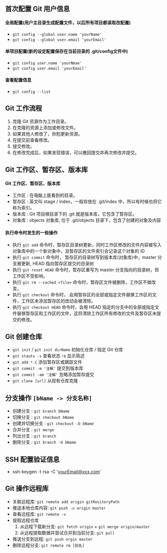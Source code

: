 ## 首次配置 Git 用户信息

#### 全局配置(用户主目录生成配置文件，以后所有项目都读取改配置)
- `git config --global user.name 'yourName'`
- `git config --global user.email 'yourEmail'`

#### 单项目配置(新的设定配置保存在当前目录的 .git/config文件中)
- `git config user.name 'yourNmae'`
- `git config user.email 'yourEmail'`

#### 查看配置信息
- `git config --list`

## Git 工作流程
1. 克隆 Git 资源作为工作目录。
2. 在克隆的资源上添加或修改文件。
3. 如果其他人修改了，你剋更新资源。
4. 在提交前查看修改。
5. 提交修改。
6. 在修改完成后，如果发现错误，可以撤回提交并再次修改并提交。

## Git 工作区、暂存区、版本库

#### Git 工作区、暂存区、版本库
- 工作区 : 在电脑上能看到的目录。
- 暂存区 : 英文叫 stage / index，一般存放在 .git/index 中，所以有时候也将它称为索引。
- 版本库 : Git 项目根目录下的 .git 就是版本库，它包含了暂存区。
- 对象库 : objects 对象库, 位于 .git/objects 目录下，包含了创建的对象及内容

#### 执行命令时发生的一些操作
- 执行 `git add` 命令时，暂存区目录树更新，同时工作区修改的文件内容被写入对象库中的一个新对象中，且暂存区的文件索引会记录这个对象的 ID
- 执行 `git commit` 命令时， 暂存区的目录树写到版本库(对象库)中，master 分支被更新, HEAD 指向暂存区提交的目录树
- 执行 `git reset HEAD` 命令时，暂存区重写为 master 分支指向的目录树，但工作区不受影响。
- 执行 `git rm --cached <file>` 命令时，暂存区文件被删除，工作区不做改变。
- 执行 `git checkout` 命令时， 会用暂存区的全部或指定文件替换工作区的文件，工作区未添加暂存区的改动会被清除。
- 执行 `git checkout HEAD` 命令时，会用 HEAD 指定的分支中的全部或指定文件替换暂存区和工作区的文件，这将清除工作区所有修改的文件及暂存区未提交的修改。

## Git 创建仓库
- `git init` / `git init dirName` 初始化仓库 / 指定 Git 仓库
- `git stauts -s` 查看状态 -s 显示简述
- `git add *.C` 添加暂存区或跟踪文件
- `git commit -m '注解'` 提交到版本库
- `git commit -am '注解'` 忽略添加暂存提交
- `git clone [url]` 从现有仓库克隆

## 分支操作 `[bName -> 分支名称]`
- 创建分支 : `git branch bName`
- 切换分支 : `git checkout bName`
- 创建并切换分支 : `git checkout -b bName`
- 合并分支 : `git merge`
- 列出分支 : `git branch`
- 删除分支 : `git branch -d bName`

## SSH 配置验证信息
- ssh-keygen -t rsa -C 'yourEmail@xxx.com'

## Git 操作远程库
- 关联远程库: `git remote add origin gitResitoryPath`
- 推送本地仓库内容: `git push -u origin master`
- 查看远程库: `git remote -v`
- 提取远程仓库
  1. 从远程下载新分支: `git fetch origin` + `git merge origin/master`
  2. 从远程提取数据并尝试合并到当前分支: `git pull`
- 推送分支到远程: `git push orgin master`
- 删除远程分支: `git remote rm [别名]`
